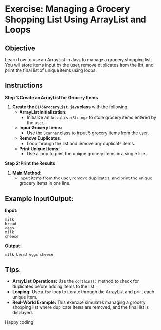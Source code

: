 # Exercise: Managing a Grocery Shopping List Using ArrayList and Loops

## Objective
Learn how to use an ArrayList in Java to manage a grocery shopping list. You will store items input by the user, remove duplicates from the list, and print the final list of unique items using loops.

## Instructions

**Step 1: Create an ArrayList for Grocery Items**

1. **Create the `E178GroceryList.java` class** with the following:
    - **ArrayList Initialization:**
        - Initialize an `ArrayList<String>` to store grocery items entered by the user.
    - **Input Grocery Items:**
        - Use the `Scanner` class to input 5 grocery items from the user.
    - **Remove Duplicates:**
        - Loop through the list and remove any duplicate items.
    - **Print Unique Items:**
        - Use a loop to print the unique grocery items in a single line.

**Step 2: Print the Results**

1. **Main Method:**
    - Input items from the user, remove duplicates, and print the unique grocery items in one line.

## Example InputOutput:

**Input:**

```plaintext
milk
bread
eggs
milk
cheese
```

**Output:**

```plaintext
milk bread eggs cheese
```

## Tips:

- **ArrayList Operations:** Use the `contains()` method to check for duplicates before adding items to the list.
- **Looping:** Use a `for` loop to iterate through the ArrayList and print each unique item.
- **Real-World Example:** This exercise simulates managing a grocery shopping list where duplicate items are removed, and the final list is displayed.

Happy coding!
